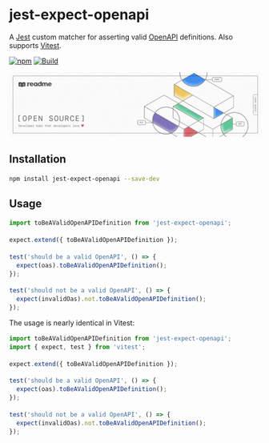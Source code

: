 # jest-expect-openapi

A [Jest](https://jestjs.io/) custom matcher for asserting valid [OpenAPI](https://en.wikipedia.org/wiki/OpenAPI_Specification) definitions. Also supports [Vitest](https://vitest.dev/).

[![npm](https://img.shields.io/npm/v/jest-expect-openapi)](https://npm.im/jest-expect-openapi) [![Build](https://github.com/readmeio/jest-expect-openapi/workflows/CI/badge.svg)](https://github.com/readmeio/jest-expect-openapi)

<a href="https://readme.com">
<picture>
  <source media="(prefers-color-scheme: dark)" srcset="https://raw.githubusercontent.com/readmeio/.github/main/oss-header-dark.png">
  <source media="(prefers-color-scheme: light)" srcset="https://raw.githubusercontent.com/readmeio/.github/main/oss-header.png">
  <img alt="ReadMe Open Source" src="https://raw.githubusercontent.com/readmeio/.github/main/oss-header.png">
</picture>
</a>

## Installation

```sh
npm install jest-expect-openapi --save-dev
```

## Usage

```js
import toBeAValidOpenAPIDefinition from 'jest-expect-openapi';

expect.extend({ toBeAValidOpenAPIDefinition });

test('should be a valid OpenAPI', () => {
  expect(oas).toBeAValidOpenAPIDefinition();
});

test('should not be a valid OpenAPI', () => {
  expect(invalidOas).not.toBeAValidOpenAPIDefinition();
});
```

The usage is nearly identical in Vitest:

```js
import toBeAValidOpenAPIDefinition from 'jest-expect-openapi';
import { expect, test } from 'vitest';

expect.extend({ toBeAValidOpenAPIDefinition });

test('should be a valid OpenAPI', () => {
  expect(oas).toBeAValidOpenAPIDefinition();
});

test('should not be a valid OpenAPI', () => {
  expect(invalidOas).not.toBeAValidOpenAPIDefinition();
});
```
